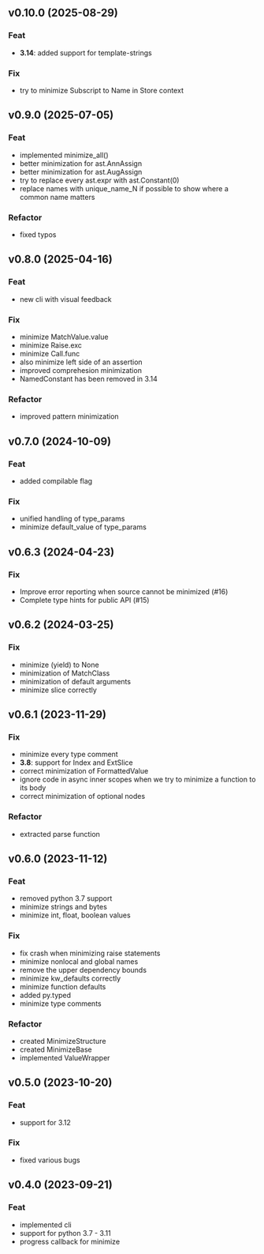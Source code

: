 ## v0.10.0 (2025-08-29)

### Feat

- **3.14**: added support for template-strings

### Fix

- try to minimize Subscript to Name in Store context

## v0.9.0 (2025-07-05)

### Feat

- implemented minimize_all()
- better minimization for ast.AnnAssign
- better minimization for ast.AugAssign
- try to replace every ast.expr with ast.Constant(0)
- replace names with unique_name_N if possible to show where a common name matters

### Refactor

- fixed typos

## v0.8.0 (2025-04-16)

### Feat

- new cli with visual feedback

### Fix

- minimize MatchValue.value
- minimize Raise.exc
- minimize Call.func
- also minimize left side of an assertion
- improved comprehesion minimization
- NamedConstant has been removed in 3.14

### Refactor

- improved pattern minimization

## v0.7.0 (2024-10-09)

### Feat

- added compilable flag

### Fix

- unified handling of type_params
- minimize default_value of type_params

## v0.6.3 (2024-04-23)

### Fix
- Improve error reporting when source cannot be minimized (#16)
- Complete type hints for public API (#15)

## v0.6.2 (2024-03-25)

### Fix

- minimize (yield) to None
- minimization of MatchClass
- minimization of default arguments
- minimize slice correctly

## v0.6.1 (2023-11-29)

### Fix

- minimize every type comment
- **3.8**: support for Index and ExtSlice
- correct minimization of FormattedValue
- ignore code in async inner scopes when we try to minimize a function to its body
- correct minimization of optional nodes

### Refactor

- extracted parse function

## v0.6.0 (2023-11-12)

### Feat

- removed python 3.7 support
- minimize strings and bytes
- minimize int, float, boolean values

### Fix

- fix crash when minimizing raise statements
- minimize nonlocal and global names
- remove the upper dependency bounds
- minimize kw_defaults correctly
- minimize function defaults
- added py.typed
- minimize type comments

### Refactor

- created MinimizeStructure
- created MinimizeBase
- implemented ValueWrapper

## v0.5.0 (2023-10-20)

### Feat

- support for 3.12

### Fix

- fixed various bugs

## v0.4.0 (2023-09-21)

### Feat

- implemented cli
- support for python 3.7 - 3.11
- progress callback for minimize
